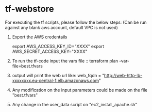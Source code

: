 # tf-webstore

For executing the tf scripts, please follow the below steps:
(Can be run against any blank aws account, default VPC is not used)

1. Export the AWS credentails

    export AWS_ACCESS_KEY_ID="XXXX"
    export AWS_SECRET_ACCESS_KEY="XXXX"

2. To run the tf-code input the vars file ::  terraform  plan -var-file=best.tfvars

3. output will print the web url like:
    web_fqdn = "http://web-http-lb-xxxxxxxx.eu-central-1.elb.amazonaws.com"

4. Any modification on the input parameters could be made on the file "best.tfvars"

5. Any change in the user_data script on "ec2_install_apache.sh"
